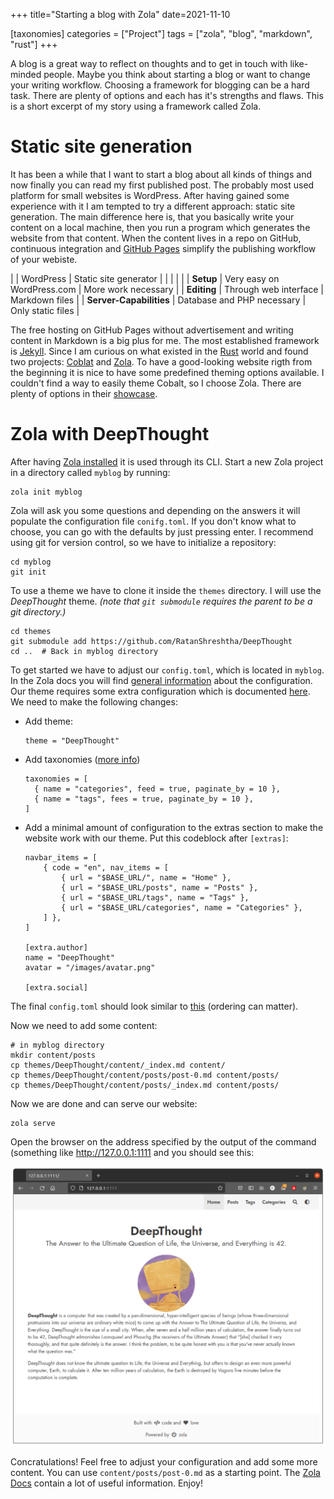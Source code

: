 +++
title="Starting a blog with Zola"
date=2021-11-10

[taxonomies]
categories = ["Project"]
tags = ["zola", "blog", "markdown", "rust"]
+++


A blog is a great way to reflect on thoughts and to get in touch with
like-minded people. Maybe you think about starting a blog or want to change
your writing workflow. Choosing a framework for blogging can be a hard task.
There are plenty of options and each has it's strengths and flaws. This is a
short excerpt of my story using a framework called Zola.

<!-- more -->

# Static site generation

It has been a while that I want to start a blog about all kinds of things and
now finally you can read my first published post. The probably most used
platform for small websites is WordPress. After having gained some experience
with it I am tempted to try a different approach: static site generation. The
main difference here is, that you basically write your content on a local
machine, then you run a program which generates the website from that content.
When the content lives in a repo on GitHub, continuous integration and [GitHub
Pages](https://pages.github.com/) simplify the publishing workflow of your
webiste.


|                         | WordPress                  | Static site generator |
|                         |                            |                       |
| **Setup**               | Very easy on WordPress.com | More work necessary   |
| **Editing**             | Through web interface      | Markdown files        |
| **Server-Capabilities** | Database and PHP necessary | Only static files     |

The free hosting on GitHub Pages without advertisement and writing content in
Markdown is a big plus for me. The most established framework is
[Jekyll](https://jekyllrb.com/). Since I am curious on what existed in the
[Rust](https://www.rust-lang.org/) world and found two projects:
[Coblat](https://cobalt-org.github.io/) and [Zola](https://www.getzola.org/).
To have a good-looking website rigth from the beginning it is nice to have some
predefined theming options available. I couldn't find a way to easily theme
Cobalt, so I choose Zola.  There are plenty of options in their
[showcase](https://www.getzola.org/themes/).


# Zola with DeepThought

After having [Zola
installed](https://www.getzola.org/documentation/getting-started/installation/)
it is used through its CLI. Start a new Zola project in a directory called
`myblog` by running:

    zola init myblog

Zola will ask you some questions and depending on the answers it will populate
the configuration file `conifg.toml`. If you don't know what to choose, you can
go with the defaults by just pressing enter. I recommend using git for version
control, so we have to initialize a repository:

    cd myblog
    git init

To use a theme we have to clone it inside the `themes` directory. I will use
the *DeepThought* theme. *(note that `git submodule` requires the parent to be
a git directory.)*

    cd themes
    git submodule add https://github.com/RatanShreshtha/DeepThought
    cd ..  # Back in myblog directory

To get started we have to adjust our `config.toml`, which is located in
`myblog`. In the Zola docs you will find [general
information](https://www.getzola.org/documentation/getting-started/configuration/)
about the configuration. Our theme requires some extra configuration which is
documented [here](https://deepthought-theme.netlify.app/docs/config-options/).
We need to make the following changes:
* Add theme:

      theme = "DeepThought"

* Add taxonomies ([more
  info](https://www.getzola.org/documentation/content/taxonomies/))

      taxonomies = [
        { name = "categories", feed = true, paginate_by = 10 },
        { name = "tags", fees = true, paginate_by = 10 },
      ]

* Add a minimal amount of configuration to the extras section to make the
  website work with our theme. Put this codeblock after `[extras]`:

      navbar_items = [
          { code = "en", nav_items = [
              { url = "$BASE_URL/", name = "Home" },
              { url = "$BASE_URL/posts", name = "Posts" },
              { url = "$BASE_URL/tags", name = "Tags" },
              { url = "$BASE_URL/categories", name = "Categories" },
          ] },
      ]

      [extra.author]
      name = "DeepThought"
      avatar = "/images/avatar.png"

      [extra.social]


The final `config.toml` should look similar to [this](config.toml) (ordering
can matter).



Now we need to add some content:

    # in myblog directory
    mkdir content/posts
    cp themes/DeepThought/content/_index.md content/
    cp themes/DeepThought/content/posts/post-0.md content/posts/
    cp themes/DeepThought/content/posts/_index.md content/posts/

Now we are done and can serve our website:

    zola serve

Open the browser on the address specified by the output of the command
(something like <http://127.0.0.1:1111> and you should see this:

![Screenshot](zola-website-screenshot.png)

Concratulations! Feel free to adjust your configuration and add some more
content. You can use `content/posts/post-0.md` as a starting point. The [Zola
Docs](https://www.getzola.org/documentation/) contain a lot of useful
information. Enjoy!
